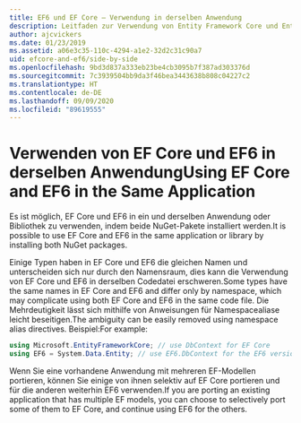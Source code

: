 ```yaml
---
title: EF6 und EF Core – Verwendung in derselben Anwendung
description: Leitfaden zur Verwendung von Entity Framework Core und Entity Framework 6 in derselben Anwendung
author: ajcvickers
ms.date: 01/23/2019
ms.assetid: a06e3c35-110c-4294-a1e2-32d2c31c90a7
uid: efcore-and-ef6/side-by-side
ms.openlocfilehash: 9bd3d837a333eb23be4cb3095b7f387ad303376d
ms.sourcegitcommit: 7c3939504bb9da3f46bea3443638b808c04227c2
ms.translationtype: HT
ms.contentlocale: de-DE
ms.lasthandoff: 09/09/2020
ms.locfileid: "89619555"
---
```

# <a name="using-ef-core-and-ef6-in-the-same-application"></a><span data-ttu-id="1d32b-103">Verwenden von EF Core und EF6 in derselben Anwendung</span><span class="sxs-lookup"><span data-stu-id="1d32b-103">Using EF Core and EF6 in the Same Application</span></span>

<span data-ttu-id="1d32b-104">Es ist möglich, EF Core und EF6 in ein und derselben Anwendung oder Bibliothek zu verwenden, indem beide NuGet-Pakete installiert werden.</span><span class="sxs-lookup"><span data-stu-id="1d32b-104">It is possible to use EF Core and EF6 in the same application or library by installing both NuGet packages.</span></span>

<span data-ttu-id="1d32b-105">Einige Typen haben in EF Core und EF6 die gleichen Namen und unterscheiden sich nur durch den Namensraum, dies kann die Verwendung von EF Core und EF6 in derselben Codedatei erschweren.</span><span class="sxs-lookup"><span data-stu-id="1d32b-105">Some types have the same names in EF Core and EF6 and differ only by namespace, which may complicate using both EF Core and EF6 in the same code file.</span></span> <span data-ttu-id="1d32b-106">Die Mehrdeutigkeit lässt sich mithilfe von Anweisungen für Namespacealiase leicht beseitigen.</span><span class="sxs-lookup"><span data-stu-id="1d32b-106">The ambiguity can be easily removed using namespace alias directives.</span></span> <span data-ttu-id="1d32b-107">Beispiel:</span><span class="sxs-lookup"><span data-stu-id="1d32b-107">For example:</span></span>

``` csharp
using Microsoft.EntityFrameworkCore; // use DbContext for EF Core
using EF6 = System.Data.Entity; // use EF6.DbContext for the EF6 version
```

<span data-ttu-id="1d32b-108">Wenn Sie eine vorhandene Anwendung mit mehreren EF-Modellen portieren, können Sie einige von ihnen selektiv auf EF Core portieren und für die anderen weiterhin EF6 verwenden.</span><span class="sxs-lookup"><span data-stu-id="1d32b-108">If you are porting an existing application that has multiple EF models, you can choose to selectively port some of them to EF Core, and continue using EF6 for the others.</span></span>
